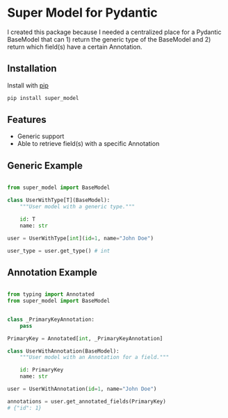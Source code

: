 # Super Model for Pydantic

I created this package because I needed a centralized place
for a Pydantic BaseModel that can 1) return the generic type of the BaseModel
and 2) return which field(s) have a certain Annotation.

## Installation

Install with [pip](https://pip.pypa.io/en/stable/)
```bash
pip install super_model
```

## Features

- Generic support
- Able to retrieve field(s) with a specific Annotation

## Generic Example

```python

from super_model import BaseModel

class UserWithType[T](BaseModel):
    """User model with a generic type."""

    id: T
    name: str

user = UserWithType[int](id=1, name="John Doe")

user_type = user.get_type() # int
```

## Annotation Example

```python

from typing import Annotated
from super_model import BaseModel


class _PrimaryKeyAnnotation:
    pass

PrimaryKey = Annotated[int, _PrimaryKeyAnnotation]

class UserWithAnnotation(BaseModel):
    """User model with an Annotation for a field."""

    id: PrimaryKey
    name: str

user = UserWithAnnotation(id=1, name="John Doe")

annotations = user.get_annotated_fields(PrimaryKey)
# {"id": 1}
```